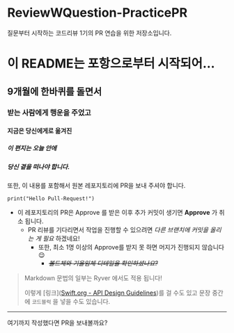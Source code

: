 # ReviewWQuestion-PracticePR
질문부터 시작하는 코드리뷰 1기의 PR 연습을 위한 저장소입니다.

# 이 README는 포항으로부터 시작되어…



## 9개월에 한바퀴를 돌면서


### 받는 사람에게 행운을 주었고

#### 지금은 당신에게로 옮겨진

##### 이 편지는 오늘 안에

##### 당신 곁을 떠나야 합니다.

 또한, 이 내용를 포함해서 원본 레포지토리에 PR을 보내 주셔야 합니다.
```
print("Hello Pull-Request!")
```
* 이 레포지토리의 PR은 Approve 를 받은 이후 추가 커밋이 생기면 **Approve** 가 취소 됩니다.
    * PR 리뷰를 기다리면서 작업을 진행할 수 있으려면 *다른 브랜치에 커밋을 올리는 게 필요* 하겠네요!
        * 또한, 최소 1명 이상의 Approve를 받지 못 하면 머지가 진행되지 않습니다 😌
            * ~~*볼드체와 기울임체 디테일을 확인하셨나요?*~~
> Markdown 문법의 일부는 Ryver 에서도 적용 됩니다!
> 
> 이렇게 [링크]([Swift.org - API Design Guidelines](https://www.swift.org/documentation/api-design-guidelines/))를 걸 수도 있고
> 문장 중간에 `코드블럭` 을 넣을 수도 있습니다.
- - -
여기까지 작성했다면 PR을 보내볼까요?

